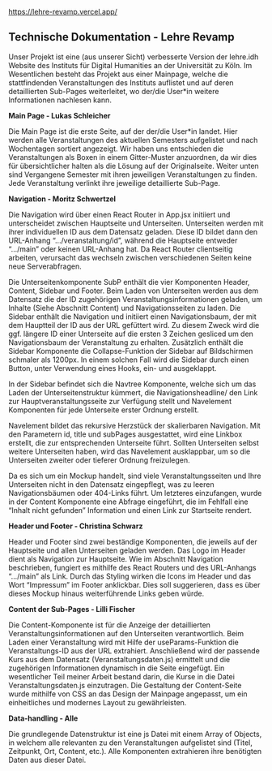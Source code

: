 https://lehre-revamp.vercel.app/

**Technische Dokumentation - Lehre Revamp**
---

Unser Projekt ist eine (aus unserer Sicht) verbesserte Version der lehre.idh Website des Instituts für Digital Humanities an der Universität zu Köln. Im Wesentlichen besteht das Projekt aus einer Mainpage, welche die stattfindenden Veranstaltungen des Instituts auflistet und auf deren detaillierten Sub-Pages weiterleitet, wo der/die User*in weitere Informationen nachlesen kann.

**Main Page - Lukas Schleicher**

Die Main Page ist die erste Seite, auf der der/die User*in landet. Hier werden alle Veranstaltungen des aktuellen Semesters aufgelistet und nach Wochentagen sortiert angezeigt. Wir haben uns entschieden die Veranstaltungen als Boxen in einem Gitter-Muster anzuordnen, da wir dies für übersichtlicher halten als die Lösung auf der Originalseite. Weiter unten sind Vergangene Semester mit ihren jeweiligen Veranstaltungen zu finden. Jede Veranstaltung verlinkt ihre jeweilige detaillierte Sub-Page.

**Navigation - Moritz Schwertzel**

Die Navigation wird über einen React Router in App.jsx initiiert und unterscheidet zwischen Hauptseite und Unterseiten. Unterseiten werden mit ihrer individuellen ID aus dem Datensatz geladen. Diese ID bildet dann den URL-Anhang “…/veranstaltung/id”, während die Hauptseite entweder “.../main” oder keinen URL-Anhang hat. Da React Router clientseitig arbeiten, verursacht das wechseln zwischen verschiedenen Seiten keine neue Serverabfragen.

Die Unterseitenkomponente SubP enthält die vier Komponenten Header, Content, Sidebar und Footer. Beim Laden von Unterseiten werden aus dem Datensatz die der ID zugehörigen Veranstaltungsinformationen geladen, um Inhalte (Siehe Abschnitt Content) und Navigationsseiten zu laden. Die Sidebar enthält die Navigation und initiiert einen Navigationsbaum, der mit dem Hauptteil der ID aus der URL gefüttert wird. Zu diesem Zweck wird die ggf. längere ID einer Unterseite auf die ersten 3 Zeichen gesliced um den Navigationsbaum der Veranstaltung zu erhalten. Zusätzlich enthält die Sidebar Komponente die Collapse-Funktion der Sidebar auf Bildschirmen schmaler als 1200px. In einem solchen Fall wird die Sidebar durch einen Button, unter Verwendung eines Hooks, ein- und ausgeklappt.

In der Sidebar befindet sich die Navtree Komponente, welche sich um das Laden der Unterseitenstruktur kümmert, die Navigationsheadline/ den Link zur Hauptveranstaltungsseite zur Verfügung stellt und Navelement Komponenten für jede Unterseite erster Ordnung erstellt.

Navelement bildet das rekursive Herzstück der skalierbaren Navigation. Mit den Parametern id, title und subPages ausgestattet, wird eine Linkbox erstellt, die zur entsprechenden Unterseite führt. Sollten Unterseiten selbst weitere Unterseiten haben, wird das Navelement ausklappbar, um so die Unterseiten zweiter oder tieferer Ordnung freizulegen.

Da es sich um ein Mockup handelt, sind viele Veranstaltungsseiten und Ihre Unterseiten nicht in den Datensatz eingepflegt, was zu leeren Navigationsbäumen oder 404-Links führt. Um letzteres einzufangen, wurde in der Content Komponente eine Abfrage eingeführt, die im Fehlfall eine “Inhalt nicht gefunden” Information und einen Link zur Startseite rendert.

**Header und Footer - Christina Schwarz**

Header und Footer sind zwei beständige Komponenten, die jeweils auf der Hauptseite und allen Unterseiten geladen werden.
Das Logo im Header dient als Navigation zur Hauptseite. Wie im Abschnitt Navigation beschrieben, fungiert es mithilfe des React Routers und des URL-Anhangs “.../main” als Link. Durch das Styling wirken die Icons im Header und das Wort “Impressum” im Footer anklickbar. Dies soll suggerieren, dass es über dieses Mockup hinaus weiterführende Links geben würde.

**Content der Sub-Pages - Lilli Fischer**

Die Content-Komponente ist für die Anzeige der detaillierten Veranstaltungsinformationen auf den Unterseiten verantwortlich. Beim Laden einer Veranstaltung wird mit Hilfe der useParams-Funktion die Veranstaltungs-ID aus der URL extrahiert. Anschließend wird der passende Kurs aus dem Datensatz (Veranstaltungsdaten.js) ermittelt und die zugehörigen Informationen dynamisch in die Seite eingefügt. Ein wesentlicher Teil meiner Arbeit bestand darin, die Kurse in die Datei Veranstaltungsdaten.js einzutragen. Die Gestaltung der Content-Seite wurde mithilfe von CSS an das Design der Mainpage angepasst, um ein einheitliches und modernes Layout zu gewährleisten.

**Data-handling - Alle**

Die grundlegende Datenstruktur ist eine js Datei mit einem Array of Objects, in welchem alle relevanten zu den Veranstaltungen aufgelistet sind (Titel, Zeitpunkt, Ort, Content, etc.). Alle Komponenten extrahieren ihre benötigten Daten aus dieser Datei.